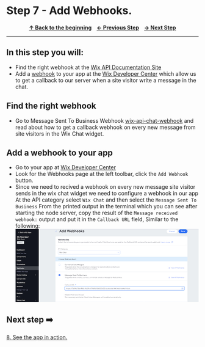 # Step 7 - Add Webhooks.

<p align="center">
  <strong>
    <a href="../README.md#steps"> ↑ Back to the beginning</a>&nbsp;&nbsp;&nbsp;
    <a href="06-OAuth.md"> ← Previous Step</a>&nbsp;&nbsp;&nbsp;
    <a href="08-app-in-action.md"> → Next Step</a>
  </strong>
</p>
<hr/>

## In this step you will:
 * Find the right webhook at the [Wix API Documentation Site][wix-docs]   
 * Add a [webhook] to your app at the [Wix Developer Center][wix-dev-center] which allow us to get a callback to our server when a site visitor write a message in the chat.
 
## Find the right webhook 
- Go to Message Sent To Business Webhook [wix-api-chat-webhook] and read about how to get a callback webhook on every new message from site visitors in the Wix Chat widget.


## Add a webhook to your app

-   Go to your app at [Wix Developer Center][wix-dev-center]
-   Look for the Webhooks page at the left toolbar, click the `Add Webhook` button.
- Since we need to recived a webhook on every new message site visitor sends in the wix chat widget we need to configure a webhook in our app At the API category select `Wix Chat` and then select the `Message Sent To Business` From the printed output in the terminal which you can see after starting the node server, copy the result of the `Message received webhook:` output and put it in the `Callback URL` field, Similar to the following:
    ![wix development site](../images/webhook.jpg?raw=true)


## Next step ➡️

[8. See the app in action.][step08]

[webhook]: https://en.wikipedia.org/wiki/Webhook
[gh-back]: ../README.md#steps
[step08]: 08-app-in-action.md
[wix-dev-center]: https://dev.wix.com
[wix-docs]: https://dev.wix.com/api/rest/getting-started
[wix-api-chat-webhook]: https://dev.wix.com/api/rest/inbox/messages/message-sent-to-business-webhook
